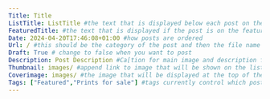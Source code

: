 ```yaml
---
Title: Title
ListTitle: ListTitle #the text that is displayed below each post on the list pages
FeaturedTitle: #the text that is displayed if the post is on the featured slot
Date: 2024-04-20T17:46:08+01:00 #how posts are ordered 
Url: / #this should be the category of the post and then the file name e.g. /print/printfilename
Draft: True # change to false when you want to post
Description: Post Description #Ca[tion for main image and description for alt images
Thumbnail: images/ #append link to image that will be shown on the list page
Coverimage: images/ #the image that will be displayed at the top of the post
Tags: ["Featured","Prints for sale"] #tags currently control which posts are featured and what prints are available to buy, add more by adding a comma to the latest tag
---
```


<!----
    Guide for basic text formatting if needed (italics, headings etc): https://www.markdownguide.org/basic-syntax/

    ![This is where the alt text goes (image description)](https://isabellatessier.co.uk/images/exhibitions/venice%20biennale/exhibition%20and%20talk/2-Cover-image.jpg <- link to the image)
    This is where to put the caption for the image
>


